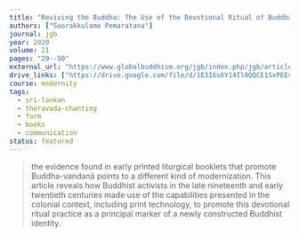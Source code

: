 ```yaml
---
title: "Reviving the Buddha: The Use of the Devotional Ritual of Buddha-Vandanā in the Modernization of Buddhism in Colonial Sri Lanka"
authors: ["Soorakkulame Pemaratana"]
journal: jgb
year: 2020
volume: 21
pages: "29--50"
external_url: "https://www.globalbuddhism.org/jgb/index.php/jgb/article/download/314/256"
drive_links: ["https://drive.google.com/file/d/1E3I6s6Y14Il0QQCE1SxPEEv1IZleYdU9/view?usp=drivesdk"]
course: modernity
tags:
  - sri-lankan
  - theravada-chanting
  - form
  - books
  - communication
status: featured
---
```


> the evidence found in early printed liturgical booklets that promote Buddha-vandanā points to a different kind of modernization. This article reveals how Buddhist activists in the late nineteenth and early twentieth centuries made use of the capabilities presented in the colonial context, including print technology, to promote this devotional ritual practice as a principal marker of a newly constructed Buddhist identity.

